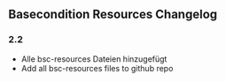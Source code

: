 ## Basecondition Resources Changelog


### 2.2

* Alle bsc-resources Dateien hinzugefügt
* Add all bsc-resources files to github repo